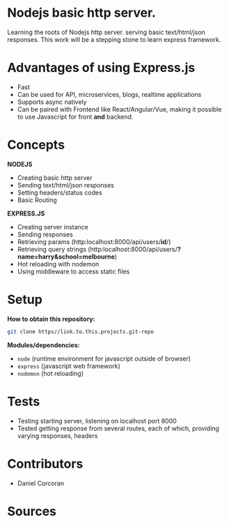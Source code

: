 # Nodejs basic http server.
Learning the roots of Nodejs http server. serving basic text/html/json responses. This work will be a stepping stone to learn express framework.

# Advantages of using Express.js
- Fast
- Can be used for API, microservices, blogs, realtime applications
- Supports async natively
- Can be paired with Frontend like React/Angular/Vue, making it possible to use Javascript for front **and** backend.

# Concepts

**NODEJS**

- Creating basic http server
- Sending text/html/json responses
- Setting headers/status codes
- Basic Routing

**EXPRESS.JS**

- Creating server instance
- Sending responses
- Retrieving params (http:localhost:8000/api/users/**id**/)
- Retrieving query strings (http:localhost:8000/api/users/**?name=harry&school=melbourne**)
- Hot reloading with nodemon
- Using middleware to access static files

# Setup
**How to obtain this repository:**
```sh
git clone https//link.to.this.projects.git-repo
```
**Modules/dependencies:**
- `node` (runtime environment for javascript outside of browser)
- `express` (javascript web framework)
- `nodemon` (hot reloading)

# Tests
- Testing starting server, listening on localhost port 8000
- Tested getting response from several routes, each of which, providing varying responses, headers

# Contributors
- Daniel Corcoran

# Sources

